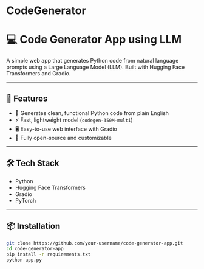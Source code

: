 # CodeGenerator
# 💻 Code Generator App using LLM

A simple web app that generates Python code from natural language prompts using a Large Language Model (LLM). Built with Hugging Face Transformers and Gradio.

---

## 🚀 Features

- 🧠 Generates clean, functional Python code from plain English
- ⚡ Fast, lightweight model (`codegen-350M-multi`)
- 🖥️ Easy-to-use web interface with Gradio
- 🧰 Fully open-source and customizable

---

## 🛠️ Tech Stack

- Python
- Hugging Face Transformers
- Gradio
- PyTorch

---

## 📦 Installation

```bash
git clone https://github.com/your-username/code-generator-app.git
cd code-generator-app
pip install -r requirements.txt
python app.py

